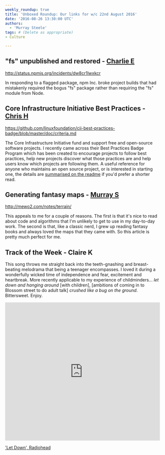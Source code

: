 ```yaml
---
weekly_roundup: true
title: 'Unboxed Roundup: Our links for w/c 22nd August 2016'
date: '2016-08-26 13:30:00 UTC'
authors:
  - 'Murray Steele'
tags: # (Delete as appropriate)
- Culture

---
```


## "fs" unpublished and restored - [Charlie E](/team#charlie-egan)

http://status.npmjs.org/incidents/dw8cr1lwxkcr

In responding to a flagged package, npm Inc. broke project builds that had mistakenly required the bogus "fs" package rather than requiring the "fs" module from Node.

## Core Infrastructure Initiative Best Practices - [Chris H](/team#chris-holmes)

https://github.com/linuxfoundation/cii-best-practices-badge/blob/master/doc/criteria.md

The Core Infrastructure Initiative fund and support free and open-source software projects. I recently came across their Best Practices Badge Program which has been created to encourage projects to follow best practices, help new projects discover what those practices are and help users know which projects are following them. A useful reference for anyone who maintains an open source project, or is interested in starting one, the details are [summarised on the readme](https://github.com/linuxfoundation/cii-best-practices-badge#user-content-summary-of-best-practices-criteria) if you'd prefer a shorter read.

## Generating fantasy maps - [Murray S](/team#murray-steele)

http://mewo2.com/notes/terrain/

This appeals to me for a couple of reasons.  The first is that it's nice to read about code and algorithms that I'm unlikely to get to use in my day-to-day work.  The second is that, like a classic nerd, I grew up reading fantasy books and always loved the maps that they came with.  So this article is pretty much perfect for me.

## Track of the Week - Claire K

This song throws me straight back into the teeth-gnashing and breast-beating melodrama that being a teenager encompasses. I loved it during a wonderfully wicked time of independence and fear, excitement and heartbreak. More recently applicable to my experience of childminders... *let down and hanging around* [with children], [ambitions of coming in to Blossom street to do adult talk] *crushed like a bug on the ground*. Bittersweet. Enjoy.

<iframe width="100%" height="450" scrolling="no" frameborder="no" src="https://w.soundcloud.com/player/?url=https%3A//api.soundcloud.com/tracks/265069270&amp;auto_play=false&amp;hide_related=false&amp;show_comments=true&amp;show_user=true&amp;show_reposts=false&amp;visual=true"></iframe>

['Let Down', Radiohead](https://soundcloud.com/radiohead/let-down)
